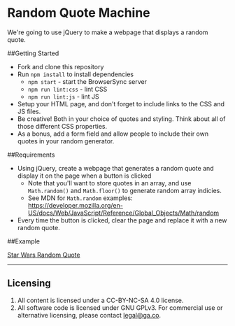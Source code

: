 # Random Quote Machine

We're going to use jQuery to make a webpage that displays a random quote.

##Getting Started

* Fork and clone this repository
* Run `npm install` to install dependencies
  * `npm start` - start the BrowserSync server
  * `npm run lint:css` - lint CSS
  * `npm run lint:js` - lint JS
* Setup your HTML page, and don't forget to include links to the CSS and JS files.
* Be creative! Both in your choice of quotes and styling. Think about all of those different CSS properties.
* As a bonus, add a form field and allow people to include their own quotes in your random generator.

##Requirements

* Using jQuery, create a webpage that generates a random quote and display it on the page when a button is clicked
  * Note that you'll want to store quotes in an array, and use `Math.random()` and `Math.floor()` to generate random array indicies.
  * See MDN for `Math.random` examples: https://developer.mozilla.org/en-US/docs/Web/JavaScript/Reference/Global_Objects/Math/random
* Every time the button is clicked, clear the page and replace it with a new random quote.

##Example

[Star Wars Random Quote](http://codepen.io/thomasvaeth/full/epmrEm/)


---

## Licensing
1. All content is licensed under a CC-BY-NC-SA 4.0 license.
2. All software code is licensed under GNU GPLv3. For commercial use or alternative licensing, please contact legal@ga.co.
